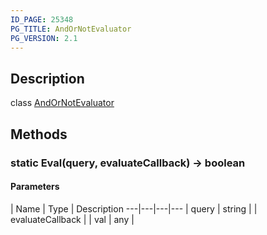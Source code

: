 ```yaml
---
ID_PAGE: 25348
PG_TITLE: AndOrNotEvaluator
PG_VERSION: 2.1
---
```

## Description

class [AndOrNotEvaluator](/classes/3.1/AndOrNotEvaluator)



## Methods

### static Eval(query, evaluateCallback) &rarr; boolean



#### Parameters
 | Name | Type | Description
---|---|---|---
 | query | string | 
 | evaluateCallback |  | val | any | 


